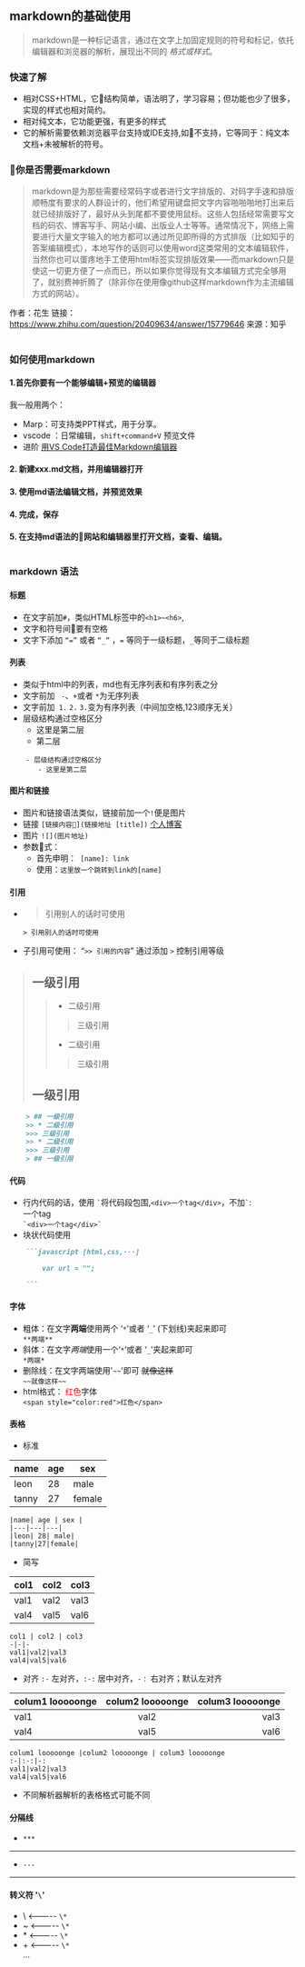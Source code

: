 ## markdown的基础使用
> markdown是一种标记语言，通过在文字上加固定规则的符号和标记，依托编辑器和浏览器的解析，展现出不同的 *格式或样式*。

### 快速了解
 - 相对CSS+HTML，它结构简单，语法明了，学习容易；但功能也少了很多，实现的样式也相对简约。
 - 相对纯文本，它功能更强，有更多的样式
 - 它的解析需要依赖浏览器平台支持或IDE支持,如不支持，它等同于：纯文本文档+未被解析的符号。

### 你是否需要markdown
 > markdown是为那些需要经常码字或者进行文字排版的、对码字手速和排版顺畅度有要求的人群设计的，他们希望用键盘把文字内容啪啪啪地打出来后就已经排版好了，最好从头到尾都不要使用鼠标。这些人包括经常需要写文档的码农、博客写手、网站小编、出版业人士等等。通常情况下，网络上需要进行大量文字输入的地方都可以通过所见即所得的方式排版（比如知乎的答案编辑模式），本地写作的话则可以使用word这类常用的文本编辑软件，当然你也可以蛋疼地手工使用html标签实现排版效果——而markdown只是使这一切更方便了一点而已，所以如果你觉得现有文本编辑方式完全够用了，就别费神折腾了（除非你在使用像github这样markdown作为主流编辑方式的网站）。

作者：花生
链接：https://www.zhihu.com/question/20409634/answer/15779646
来源：知乎
# 
### 如何使用markdown

####  1.首先你要有一个能够编辑+预览的编辑器
我一般用两个：

- Marp：可支持类PPT样式，用于分享。
- vscode ：日常编辑，`shift+command+V` 预览文件
- 进阶 [用VS Code打造最佳Markdown编辑器](https://www.jianshu.com/p/18876655b452)

#### 2. 新建xxx.md文档，并用编辑器打开


#### 3. 使用md语法编辑文档，并预览效果

#### 4. 完成，保存

#### 5. 在支持md语法的网站和编辑器里打开文档，查看、编辑。

# 

### markdown 语法

#### 标题
 - 在文字前加`#`，类似HTML标签中的`<h1>~<h6>`,
 - 文字和符号间要有空格
 - 文字下添加 `“=”` 或者 `“_”` ，`=` 等同于一级标题，`_`等同于二级标题

#### 列表
- 类似于html中的列表，md也有无序列表和有序列表之分
- 文字前加 ``` -```、```+```或者 ```*```为无序列表
- 文字前加``` 1.``` ```2.``` ```3.```变为有序列表（中间加空格,123顺序无关）
- 层级结构通过空格区分
    - 这里是第二层
    - 第二层
```
    - 层级结构通过空格区分
       - 这里是第二层
```

#### 图片和链接
- 图片和链接语法类似，链接前加一个```!```便是图片
- 链接 `[链接内容](链接地址 [title])` [个人博客](http://www.wangyuanliang.com)
- 图片 `![](图片地址)`
- 参数式：
   - 首先申明：``` [name]: link```
   - 使用：`这里放一个跳转到link的[name]`

#### 引用
- > 引用别人的话时可使用    

   ` > 引用别人的话时可使用 ` 

- 子引用可使用： “`>> 引用的内容`” 通过添加 `>` 控制引用等级
> ## 一级引用
>> * 二级引用 
>>> 三级引用
>> * 二级引用
>>> 三级引用
> ## 一级引用

``` markdown
    > ## 一级引用
    >> * 二级引用 
    >>> 三级引用
    >> * 二级引用
    >>> 三级引用
    > ## 一级引用
```


#### 代码
- 行内代码的话，使用 ``` ` ```将代码段包围,`<div>一个tag</div>`，不加``` ` ```:<div>一个tag</div>  ``` `<div>一个tag</div>` ```
- 块状代码使用
``` markdown
    ```javascript [html,css,···]

        var url = "";

    ``` 
```
#### 字体
- 粗体：在文字**两端**使用两个 ‘`*`’或者 ‘`_`’ (下划线)夹起来即可   
`**两端**`
- 斜体：在文字*两端*使用一个‘`*`’或者 ‘`_`’夹起来即可  
 `*两端*`
- 删除线：在文字两端使用'`~~`'即可 ~~就像这样~~   
`~~就像这样~~`
- html格式： <span style="color:red">红色</span>字体    
 `<span style="color:red">红色</span>`
#### 表格
- 标准

|name| age | sex |
|---|---|---|
|leon| 28| male|
|tanny|27|female|
```
|name| age | sex |
|---|---|---|
|leon| 28| male|
|tanny|27|female|
```
- 简写

col1 | col2 | col3
-|-|-
val1|val2|val3
val4|val5|val6

```
col1 | col2 | col3
-|-|-
val1|val2|val3
val4|val5|val6
```

- 对齐   `:-` 左对齐，`:-:` 居中对齐，`-：` 右对齐；默认左对齐

colum1 looooonge |colum2 looooonge | colum3 looooonge
:-|:-:|-:
val1|val2|val3
val4|val5|val6

```
colum1 looooonge |colum2 looooonge | colum3 looooonge
:-|:-:|-:
val1|val2|val3
val4|val5|val6
```





- 不同解析器解析的表格格式可能不同

#### 分隔线
- `***`
***
- `---`
---


#### 转义符 '`\`'

- \\    <----- `\*`
- \~    <----- `\*`
- \*    <----- `\*`
- \+    <----- `\*`   
...
